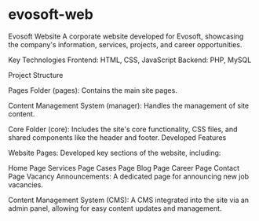 # evosoft-web

Evosoft Website
A corporate website developed for Evosoft, showcasing the company's information, services, projects, and career opportunities.

Key Technologies
Frontend: HTML, CSS, JavaScript
Backend: PHP, MySQL

Project Structure

Pages Folder (pages): Contains the main site pages.

Content Management System (manager): Handles the management of site content.

Core Folder (core): Includes the site's core functionality, CSS files, and shared components like the header and footer.
Developed Features

Website Pages:
Developed key sections of the website, including:

Home Page
Services Page
Cases Page
Blog Page
Career Page
Contact Page
Vacancy Announcements:
A dedicated page for announcing new job vacancies.

Content Management System (CMS):
A CMS integrated into the site via an admin panel, allowing for easy content updates and management.


